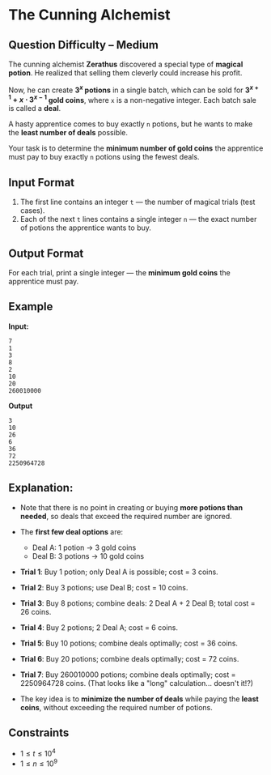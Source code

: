 # The Cunning Alchemist 
## Question Difficulty – Medium  

The cunning alchemist **Zerathus** discovered a special type of **magical potion**. He realized that selling them cleverly could increase his profit.  

Now, he can create **$3^x$ potions** in a single batch, which can be sold for **$3^{x+1} + x \cdot 3^{x-1}$ gold coins**, where `x` is a non-negative integer. Each batch sale is called a **deal**.  

A hasty apprentice comes to buy exactly `n` potions, but he wants to make the **least number of deals** possible.  

Your task is to determine the **minimum number of gold coins** the apprentice must pay to buy exactly `n` potions using the fewest deals.  


## Input Format  
1. The first line contains an integer `t` — the number of magical trials (test cases).  
2. Each of the next `t` lines contains a single integer `n` — the exact number of potions the apprentice wants to buy.  

## Output Format  
For each trial, print a single integer — the **minimum gold coins** the apprentice must pay.  


## Example  

**Input:**  
```
7
1
3
8
2
10
20
260010000
```

**Output**
```
3
10
26
6
36
72
2250964728
```

## Explanation:

- Note that there is no point in creating or buying **more potions than needed**, so deals that exceed the required number are ignored.  

- The **first few deal options** are:  
  - Deal A: 1 potion → 3 gold coins  
  - Deal B: 3 potions → 10 gold coins  

- **Trial 1**: Buy 1 potion; only Deal A is possible; cost = 3 coins.  
- **Trial 2**: Buy 3 potions; use Deal B; cost = 10 coins.  
- **Trial 3**: Buy 8 potions; combine deals: 2 Deal A + 2 Deal B; total cost = 26 coins.  
- **Trial 4**: Buy 2 potions; 2 Deal A; cost = 6 coins.  
- **Trial 5**: Buy 10 potions; combine deals optimally; cost = 36 coins.  
- **Trial 6**: Buy 20 potions; combine deals optimally; cost = 72 coins.  
- **Trial 7**: Buy 260010000 potions; combine deals optimally; cost = 2250964728 coins. (That looks like a "long" calculation... doesn't it!?) 

- The key idea is to **minimize the number of deals** while paying the **least coins**, without exceeding the required number of potions.

## Constraints
- $1 \le t \le 10^4$  
- $1 \le n \le 10^9$  
